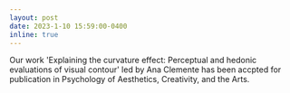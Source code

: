 ```yaml
---
layout: post
date: 2023-1-10 15:59:00-0400
inline: true
---
```


Our work 'Explaining the curvature effect: Perceptual and hedonic evaluations of visual contour' led by Ana Clemente has been accpted for publication in Psychology of Aesthetics, Creativity, and the Arts.
